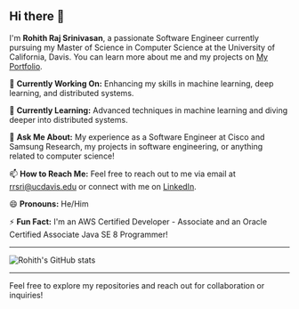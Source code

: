 ## Hi there 👋

I'm **Rohith Raj Srinivasan**, a passionate Software Engineer currently pursuing my Master of Science in Computer Science at the University of California, Davis. You can learn more about me and my projects on [My Portfolio](https://rohis06.github.io/rohith_raj_srinivasan/).

🔭 **Currently Working On:** Enhancing my skills in machine learning, deep learning, and distributed systems.

🌱 **Currently Learning:** Advanced techniques in machine learning and diving deeper into distributed systems.

💬 **Ask Me About:** My experience as a Software Engineer at Cisco and Samsung Research, my projects in software engineering, or anything related to computer science!

📫 **How to Reach Me:** Feel free to reach out to me via email at [rrsri@ucdavis.edu](mailto:rrsri@ucdavis.edu) or connect with me on [LinkedIn](https://www.linkedin.com/in/rohith-raj-s/).

😄 **Pronouns:** He/Him

⚡ **Fun Fact:** I'm an AWS Certified Developer - Associate and an Oracle Certified Associate Java SE 8 Programmer!

---

<!--![Rohith's GitHub stats](https://github-readme-stats.vercel.app/api?username=rohis06&show_icons=true&&count_private=true&&include_all_commits=true)-->

![Rohith's GitHub stats](https://github-readme-stats.vercel.app/api?username=rohis06\&rank_icon=github\&count_private=true\&include_all_commits=true\&bg_color=42b6f5,0e338a,050238\&title_color=fff\&text_color=fff)

<!--🚀 **Top Languages:** [![Top Langs](https://github-readme-stats.vercel.app/api/top-langs/?username=rohis06&hide_progress=true)](https://github.com/rohis06/github-readme-stats)-->

---

Feel free to explore my repositories and reach out for collaboration or inquiries!

